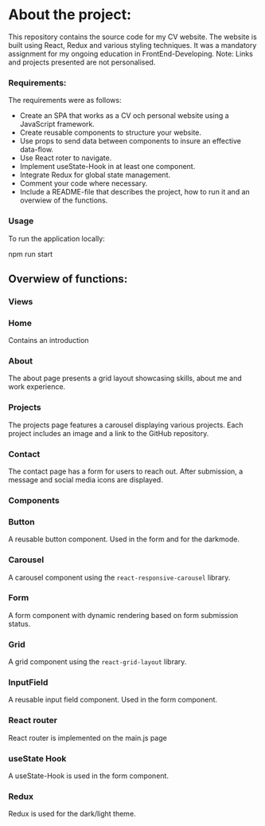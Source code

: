 # About the project:

This repository contains the source code for my CV website.
The website is built using React, Redux and various styling techniques.
It was a mandatory assignment for my ongoing education in FrontEnd-Developing.
Note: Links and projects presented are not personalised.

### Requirements:

The requirements were as follows:

- Create an SPA that works as a CV och personal website using a JavaScript framework.
- Create reusable components to structure your website.
- Use props to send data between components to insure an effective data-flow.
- Use React roter to navigate.
- Implement useState-Hook in at least one component.
- Integrate Redux for global state management.
- Comment your code where necessary.
- Include a README-file that describes the project, how to run it and an overwiew of the functions.

### Usage

To run the application locally:

npm run start

## Overwiew of functions:

### Views

### Home

Contains an introduction

### About

The about page presents a grid layout showcasing skills, about me and work experience.

### Projects

The projects page features a carousel displaying various projects. Each project includes an image and a link to the GitHub repository.

### Contact

The contact page has a form for users to reach out. After submission, a message and social media icons are displayed.

### Components

### Button

A reusable button component. Used in the form and for the darkmode.

### Carousel

A carousel component using the `react-responsive-carousel` library.

### Form

A form component with dynamic rendering based on form submission status.

### Grid

A grid component using the `react-grid-layout` library.

### InputField

A reusable input field component. Used in the form component.

### React router

React router is implemented on the main.js page

### useState Hook

A useState-Hook is used in the form component.

### Redux

Redux is used for the dark/light theme.
